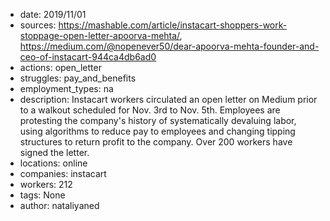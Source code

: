 - date: 2019/11/01
- sources: https://mashable.com/article/instacart-shoppers-work-stoppage-open-letter-apoorva-mehta/, https://medium.com/@nopenever50/dear-apoorva-mehta-founder-and-ceo-of-instacart-944ca4db6ad0
- actions: open_letter
- struggles: pay_and_benefits
- employment_types: na
- description: Instacart workers circulated an open letter on Medium prior to a walkout scheduled for Nov. 3rd to Nov. 5th. Employees are protesting the company's history of systematically devaluing labor, using algorithms to reduce pay to employees and changing tipping structures to return profit to the company. Over 200 workers have signed the letter.
- locations: online
- companies: instacart
- workers: 212
- tags: None
- author: nataliyaned
